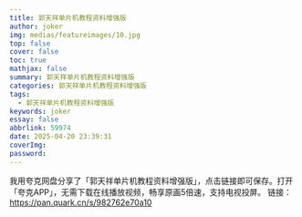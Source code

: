 ```yaml
---
title: 郭天祥单片机教程资料增强版
author: joker
img: medias/featureimages/10.jpg
top: false
cover: false
toc: true
mathjax: false
summary: 郭天祥单片机教程资料增强版
categories: 郭天祥单片机教程资料增强版
tags:
  - 郭天祥单片机教程资料增强版
keywords: joker
essay: false
abbrlink: 59974
date: 2025-04-20 23:39:31
coverImg:
password:
---
```


我用夸克网盘分享了「郭天祥单片机教程资料增强版」，点击链接即可保存。打开「夸克APP」，无需下载在线播放视频，畅享原画5倍速，支持电视投屏。
链接：https://pan.quark.cn/s/982762e70a10
